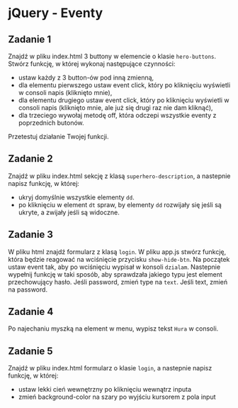 # jQuery - Eventy

## Zadanie 1
Znajdź w pliku index.html 3 buttony w elemencie o klasie ```hero-buttons```. Stwórz funkcję, w której wykonaj następujące czynności:
* ustaw każdy z 3 button-ów pod inną zmienną,
* dla elementu pierwszego ustaw event click, który po kliknięciu wyświetli w consoli napis (kliknięto mnie),
* dla elementu drugiego ustaw event click, który po kliknięciu wyświetli w consoli napis (kliknięto mnie, ale już się drugi raz nie dam kliknąć),
* dla trzeciego wywołaj metodę off, która odczepi wszystkie eventy z poprzednich butonów.

Przetestuj działanie Twojej funkcji.

## Zadanie 2
Znajdź w pliku index.html sekcję z klasą ```superhero-description```, a nastepnie napisz funkcję, w której:
* ukryj domyślnie wszystkie elementy ```dd```.
* po kliknięciu w element ```dt``` spraw, by elementy ```dd``` rozwijały się jeśli są ukryte, a zwijały jeśli są widoczne.

## Zadanie 3
W pliku html znajdź formularz z klasą ```login```. W pliku app.js stwórz funkcję, która będzie reagować na wciśnięcie przycisku ```show-hide-btn```. Na początek ustaw event tak, aby po wciśnięciu wypisał w konsoli ```dzialam```. Nastepnie wypełnij funkcję w taki sposób, aby sprawdzała jakiego typu jest element przechowujący hasło. Jeśli password, zmień type na ```text```. Jeśli text, zmień na password.

## Zadanie 4
Po najechaniu myszką na element w menu, wypisz tekst ```Hura``` w consoli.

## Zadanie 5
Znajdź w pliku index.html formularz o klasie ```login```, a nastepnie napisz funkcję, w której:
* ustaw lekki cień wewnętrzny po kliknięciu wewnątrz inputa
* zmień background-color na szary po wyjściu kursorem z pola input
